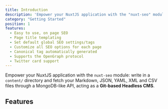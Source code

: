 ```yaml
---
title: Introduction
description: 'Empower your NuxtJS application with the "nuxt-seo" module: write in a content/ directory and fetch your Markdown, JSON, YAML and CSV files through a MongoDB-like API, acting as a Git-based Headless CMS.'
category: "Getting Started"
position: 1
features:
  - Easy to use, on page SEO
  - Page title templating
  - Set default global SEO settings/tags
  - Customize all SEO options for each page 
  - Canonical tag automatically generated
  - Supports the OpenGraph protocol
  - Twitter card support
---
```


Empower your NuxtJS application with the `nuxt-seo` module: write in a `content/` directory and fetch your Markdown, JSON, YAML, XML and CSV files through a MongoDB-like API, acting as a **Git-based Headless CMS**.

## Features

<list :items="features"></list>
